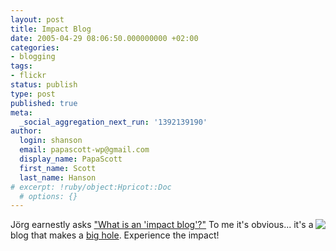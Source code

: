 ```yaml
---
layout: post
title: Impact Blog
date: 2005-04-29 08:06:50.000000000 +02:00
categories:
- blogging
tags:
- flickr
status: publish
type: post
published: true
meta:
  _social_aggregation_next_run: '1392139190'
author:
  login: shanson
  email: papascott-wp@gmail.com
  display_name: PapaScott
  first_name: Scott
  last_name: Hanson
# excerpt: !ruby/object:Hpricot::Doc
  # options: {}
---
```

<p><a href="http://flickr.com/photos/bdinphoenix/1357851/"><img src="http://photos2.flickr.com/1357851_6aec366e02_t.jpg" border="0" align="right" /></a>J&ouml;rg earnestly asks <a href="http://www.schockwellenreiter.de/2005/04/29.html#buzzwordalarm" title="Der Schockwellenreiter: Weblog-Archiv 29.04.2005">"What is an 'impact blog'?"</a> To me it's obvious... it's a blog that makes a <a href="http://www.meteorcrater.com/" title="Meteor Crater - Experience the Impact!">big hole</a>. Experience the impact!</p>
